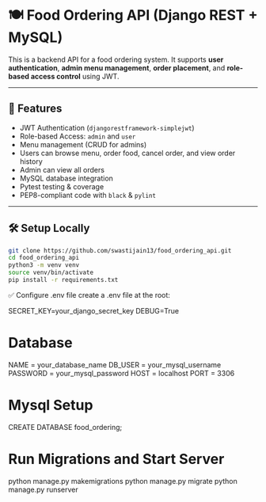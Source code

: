 # 🍽️ Food Ordering API (Django REST + MySQL)

This is a backend API for a food ordering system. It supports **user authentication**, **admin menu management**, **order placement**, and **role-based access control** using JWT.

---

## 🚀 Features

- JWT Authentication (`djangorestframework-simplejwt`)
- Role-based Access: `admin` and `user`
- Menu management (CRUD for admins)
- Users can browse menu, order food, cancel order, and view order history
- Admin can view all orders
- MySQL database integration
- Pytest testing & coverage
- PEP8-compliant code with `black` & `pylint`

---

## 🛠️ Setup Locally

```bash
git clone https://github.com/swastijain13/food_ordering_api.git
cd food_ordering_api
python3 -m venv venv
source venv/bin/activate
pip install -r requirements.txt
```

✅ Configure .env file
create a .env file at the root:

SECRET_KEY=your_django_secret_key
DEBUG=True

# Database
NAME = your_database_name
DB_USER = your_mysql_username
PASSWORD = your_mysql_password
HOST = localhost
PORT = 3306


# Mysql Setup
CREATE DATABASE food_ordering;


# Run Migrations and Start Server
python manage.py makemigrations
python manage.py migrate
python manage.py runserver
